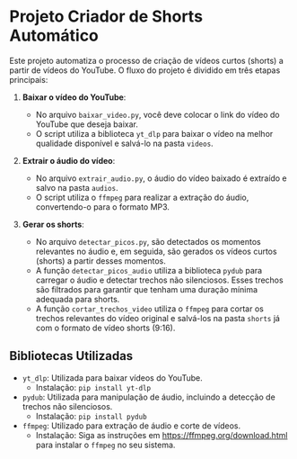 # Projeto Criador de Shorts Automático

Este projeto automatiza o processo de criação de vídeos curtos (shorts) a partir de vídeos do YouTube. O fluxo do projeto é dividido em três etapas principais:

1. **Baixar o vídeo do YouTube**:
    - No arquivo `baixar_video.py`, você deve colocar o link do vídeo do YouTube que deseja baixar.
    - O script utiliza a biblioteca `yt_dlp` para baixar o vídeo na melhor qualidade disponível e salvá-lo na pasta `videos`.

2. **Extrair o áudio do vídeo**:
    - No arquivo `extrair_audio.py`, o áudio do vídeo baixado é extraído e salvo na pasta `audios`.
    - O script utiliza o `ffmpeg` para realizar a extração do áudio, convertendo-o para o formato MP3.

3. **Gerar os shorts**:
    - No arquivo `detectar_picos.py`, são detectados os momentos relevantes no áudio e, em seguida, são gerados os vídeos curtos (shorts) a partir desses momentos.
    - A função `detectar_picos_audio` utiliza a biblioteca `pydub` para carregar o áudio e detectar trechos não silenciosos. Esses trechos são filtrados para garantir que tenham uma duração mínima adequada para shorts.
    - A função `cortar_trechos_video` utiliza o `ffmpeg` para cortar os trechos relevantes do vídeo original e salvá-los na pasta `shorts` já com o formato de vídeo shorts (9:16).

## Bibliotecas Utilizadas

- `yt_dlp`: Utilizada para baixar vídeos do YouTube.
  - Instalação: `pip install yt-dlp`
- `pydub`: Utilizada para manipulação de áudio, incluindo a detecção de trechos não silenciosos.
  - Instalação: `pip install pydub`
- `ffmpeg`: Utilizado para extração de áudio e corte de vídeos.
  - Instalação: Siga as instruções em https://ffmpeg.org/download.html para instalar o `ffmpeg` no seu sistema.
